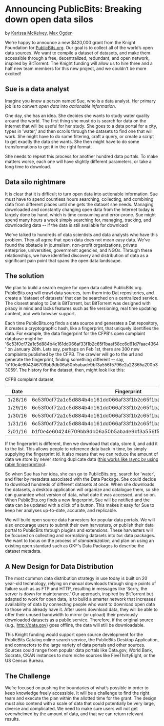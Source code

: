 # Announcing PublicBits: Breaking down open data silos
by [Karissa McKelvey](http://karissa.github.io), [Max Ogden](http://maxogden.com)

We're happy to announce a new $420,000 grant from the Knight Foundation for [PublicBits.org](http://publicbits.org). Our goal is to collect all of the world’s open data sources. We want to compile a dataset of datasets, and make them accessible through a free, decentralized, redundant, and open network, inspired by BitTorrent. The Knight funding will allow us to hire three and a half new team members for this new project, and we couldn't be more excited!

## Sue is a data analyst

Imagine you know a person named Sue, who is a data analyst. Her primary job is to convert *open data* into *actionable information*.

One day, she has an idea. She decides she wants to study water quality around the world. The first thing she must do is search for data on the internet that will be useful for her study. She goes to a data portal for a city, types in 'water,' and then scrolls through the datasets to find one that will work. She might have to do some filtering, craft a query, or create a script to get exactly the data she wants. She then might have to do some transformations to get it in the right format.

She needs to repeat this process for another hundred data portals. To make matters worse, each one will have slightly different parameters, or take a long time to download.

## Data silo nightmare

It is clear that it is difficult to turn open data into actionable information. Sue must have to spend countless hours searching, collecting, and combining data from different places until she gets the dataset she needs. Managing downloaded and constantly changing open data from the Internet today is largely done by hand, which is time consuming and error-prone. Sue might spend many hours a week simply searching for, managing, tracking, and downloading data -- if the data is still available for download!

We've talked to hundreds of data scientists and data analysts who have this problem. They all agree that open data does not mean easy data. We've found the obstacle in journalism, non-profit organizations, private enterprise, universities, government agencies, and NGOs. Through these relationships, we have identified discovery and distribution of data as a significant pain point that spans the open data landscape.

## The solution

We plan to build a search engine for open data called PublicBits.org. PublicBits.org will crawl data sources, turn them into Dat repositories, and create a 'dataset of datasets' that can be searched on a centralized service. The closest analog to Dat is BitTorrent, but BitTorrent was designed with piracy in mind and lacks features such as file versioning, real time updating content, and web browser support.

Each time PublicBits.org finds a data source and generates a Dat repository, it creates a cryptographic hash, like a fingerprint, that uniquely identifies the data. For example, the data fingerprint for the CFPB's open complaint database might be '6c53f0cf72a1c5d884b4c161dd066af33f1b2c65f1baaf58cc6d61d7faac4364' on January 28th. Lets say, perhaps on Feb 1st, there are 300 new complaints published by the CFPB. The crawler will go to the url and generate the fingerprint, finding something different -- say, 'b1f0e4e604246709bb9db06a50b5abade9bf3a556f5796e2a22365a200b33059'. The history for the dataset, then, might look like this:

CFPB complaint dataset

| Date | Fingerprint
| ---- | --- |
| 1/28/16 | 6c53f0cf72a1c5d884b4c161dd066af33f1b2c65f1baaf58cc6d61d7faac4364 |
| 1/29/16 | 6c53f0cf72a1c5d884b4c161dd066af33f1b2c65f1baaf58cc6d61d7faac4364 |
| 1/30/16 | 6c53f0cf72a1c5d884b4c161dd066af33f1b2c65f1baaf58cc6d61d7faac4364 |
| 1/31/16 | 6c53f0cf72a1c5d884b4c161dd066af33f1b2c65f1baaf58cc6d61d7faac4364 |
| 2/01/16 | b1f0e4e604246709bb9db06a50b5abade9bf3a556f5796e2a22365a200b33059 |

If the fingerprint is different, then we download that data, store it, and add it to the list. This allows people to reference data back in time, by simply supplying the fingerprint id. It also means that we can reduce the amount of data we store by never storing duplicate data ([this works like rsync by using rabin fingerprinting](http://github.com/maxogden/rabin)).

So when Sue has her idea, she can go to PublicBits.org, search for 'water', and filter by metadata associated with the Data Package. She could decide to download hundreds of different datasets at once. When she downloads the datasets, a desktop application will organize and catalogue them, so she can guarantee what version of data, what date it was accessed, and so on. When PublicBits.org finds a new fingerprint, Sue will be notified and the data can be updated with a click of a button. This makes it easy for Sue to keep her analyses up-to-date, accurate, and replicable.

We will build open source data harvesters for popular data portals. We will also encourage users to submit their own harvesters, or publish their data portal to PublicBits through plugins and extensions. These harvesters will be focused on collecting and normalizing datasets into `Dat` data packages. We want to focus on the process of *standardization,* and plan on using an existing open standard such as OKF's Data Packages to describe the dataset metadata.

## A New Design for Data Distribution

The most common data distribution strategy in use today is built on 20 year-old technology, relying on manual downloads through single points of failure such as as FTP and HTTP, resulting in messages like ‘Sorry, the server is down for maintenance.’ Our approach, inspired by BitTorrent but adapted to work for open data, is to build a smarter network that increases availability of data by connecting people who want to download open data to those who already have it. After users download data, they will be able to offer their unused bandwidth to mirror (or upload) their previously downloaded datasets as a public service. Therefore, if the original source (e.g., http://data.gov) goes offline, the data will still be downloadable.

This Knight funding would support open source development for the PublicBits Catalog online search service, the PublicBits Desktop Application, and connectors to the large variety of data portals and other sources. Sources could range from popular data portals like Data.gov, World Bank, Socrata, CKAN instances to more niche sources like FiveThirtyEight, or the US Census Bureau.

## The Challenge

We’re focused on pushing the boundaries of what’s possible in order to keep knowledge freely accessible. It will be a challenge to find the right team and execute the plan within the allotted time for the grant. The design must also contend with a scale of data that could potentially be very large, diverse and complicated. We need to make sure users will not get overwhelmed by the amount of data, and that we can return relevant results.
